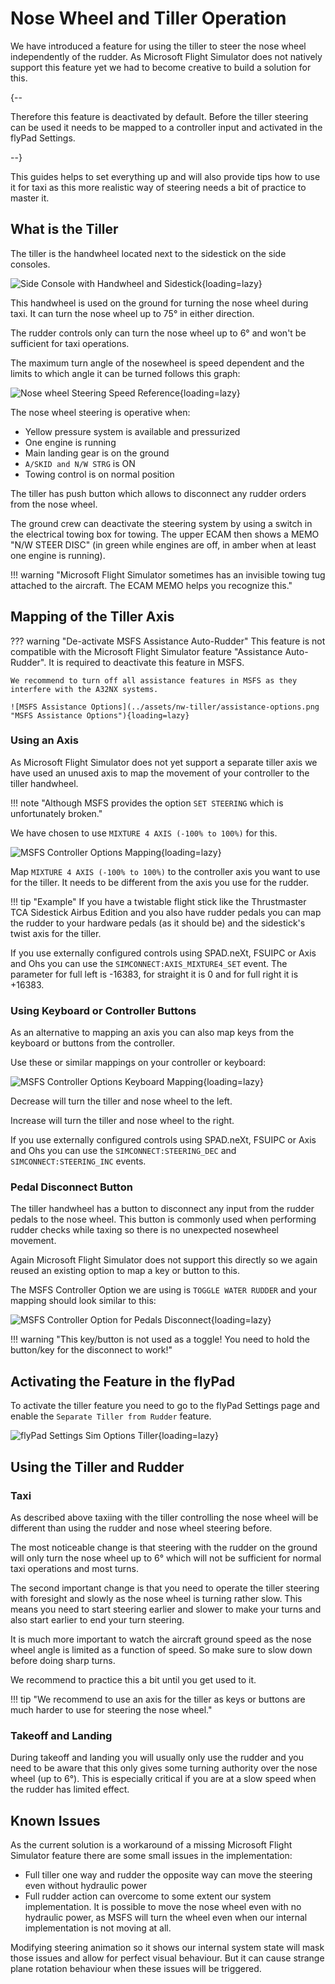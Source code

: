 # Nose Wheel and Tiller Operation

We have introduced a feature for using the tiller to steer the nose wheel independently of the rudder. As Microsoft Flight Simulator does not natively support this feature yet we had to become creative to build a solution for this.

{--

Therefore this feature is deactivated by default. Before the tiller steering can be used it needs to be mapped to a controller input and activated in the flyPad Settings.

--}

This guides helps to set everything up and will also provide tips how to use it for taxi as this more realistic way of steering needs a bit of practice to master it.

## What is the Tiller

The tiller is the handwheel located next to the sidestick on the side consoles.

![Side Console with Handwheel and Sidestick](../assets/nw-tiller/side-console-handwheel.png "Side Console with Handwheel and Sidestick"){loading=lazy}

This handwheel is used on the ground for turning the nose wheel during taxi. It can turn the nose wheel up to 75° in either direction.

The rudder controls only can turn the nose wheel up to 6° and won't be sufficient for taxi operations.

The maximum turn angle of the nosewheel is speed dependent and the limits to which angle it can be turned follows this graph:

![Nose wheel Steering Speed Reference](../assets/nw-tiller/nosewheel-steering-reference.png "Nose wheel Steering Speed Reference"){loading=lazy}

The nose wheel steering is operative when:

- Yellow pressure system is available and pressurized
- One engine is running
- Main landing gear is on the ground
- `A/SKID and N/W STRG` is ON
- Towing control is on normal position

The tiller has push button which allows to disconnect any rudder orders from the nose wheel.

The ground crew can deactivate the steering system by using a switch in the electrical towing box for towing. The upper ECAM then shows a MEMO "N/W STEER DISC" (in green while engines are off, in amber when at least one engine is running).

!!! warning "Microsoft Flight Simulator sometimes has an invisible towing tug attached to the aircraft. The ECAM MEMO helps you recognize this."

## Mapping of the Tiller Axis

??? warning "De-activate MSFS Assistance Auto-Rudder"
    This feature is not compatible with the Microsoft Flight Simulator feature "Assistance Auto-Rudder". It is required to deactivate this feature in MSFS.

    We recommend to turn off all assistance features in MSFS as they interfere with the A32NX systems.

    ![MSFS Assistance Options](../assets/nw-tiller/assistance-options.png "MSFS Assistance Options"){loading=lazy}

### Using an Axis

As Microsoft Flight Simulator does not yet support a separate tiller axis we have used an unused axis to map the movement of your controller to the tiller handwheel.

!!! note "Although MSFS provides the option `SET STEERING` which is unfortunately broken."

We have chosen to use `MIXTURE 4 AXIS (-100% to 100%)` for this.

![MSFS Controller Options Mapping](../assets/nw-tiller/handwheel-controller-mapping.png "MSFS Controller Options Mapping"){loading=lazy}

Map `MIXTURE 4 AXIS (-100% to 100%)` to the controller axis you want to use for the tiller. It needs to be different from the axis you use for the rudder.

!!! tip "Example"
    If you have a twistable flight stick like the Thrustmaster TCA Sidestick Airbus Edition and you also have rudder pedals you can map the rudder to your hardware pedals (as it should be) and the sidestick's twist axis for the tiller.

If you use externally configured controls using SPAD.neXt, FSUIPC or Axis and Ohs you can use the `SIMCONNECT:AXIS_MIXTURE4_SET` event. The parameter for full left is -16383, for straight it is 0 and for full right it is +16383.

### Using Keyboard or Controller Buttons

As an alternative to mapping an axis you can also map keys from the keyboard or buttons from the controller.

Use these or similar mappings on your controller or keyboard:

![MSFS Controller Options Keyboard Mapping](../assets/nw-tiller/handwheel-keyboard-mapping.png "MSFS Controller Options Keyboard Mapping"){loading=lazy}

Decrease will turn the tiller and nose wheel to the left.

Increase will turn the tiller and nose wheel to the right.

If you use externally configured controls using SPAD.neXt, FSUIPC or Axis and Ohs you can use the `SIMCONNECT:STEERING_DEC` and `SIMCONNECT:STEERING_INC` events.

### Pedal Disconnect Button

The tiller handwheel has a button to disconnect any input from the rudder pedals to the nose wheel. This button is commonly used when performing rudder checks while taxing so there is no unexpected nosewheel movement.

Again Microsoft Flight Simulator does not support this directly so we again reused an existing option to map a key or button to this.

The MSFS Controller Option we are using is `TOGGLE WATER RUDDER` and your mapping should look similar to this:

![MSFS Controller Option for Pedals Disconnect](../assets/nw-tiller/handwheel-disconnect-button-mapping.png "MSFS Controller Option for Pedals Disconnect"){loading=lazy}

!!! warning "This key/button is not used as a toggle! You need to hold the button/key for the disconnect to work!"

## Activating the Feature in the flyPad

To activate the tiller feature you need to go to the flyPad Settings page and enable the `Separate Tiller from Rudder` feature.

![flyPad Settings Sim Options Tiller](../assets/nw-tiller/flypad-settings-simoptions-tiller.png "flyPad Settings Sim Options Tiller"){loading=lazy}

## Using the Tiller and Rudder

### Taxi

As described above taxiing with the tiller controlling the nose wheel will be different than using the rudder and nose wheel steering before.

The most noticeable change is that steering with the rudder on the ground will only turn the nose wheel up to 6° which will not be sufficient for normal taxi operations and most turns.

The second important change is that you need to operate the tiller steering with foresight and slowly as the nose wheel is turning rather slow. This means you need to start steering earlier and slower to make your turns and also start earlier to end your turn steering.

It is much more important to watch the aircraft ground speed as the nose wheel angle is limited as a function of speed. So make sure to slow down before doing sharp turns.

We recommend to practice this a bit until you get used to it.

!!! tip "We recommend to use an axis for the tiller as keys or buttons are much harder to use for steering the nose wheel."

### Takeoff and Landing

During takeoff and landing you will usually only use the rudder and you need to be aware that this only gives some turning authority over the nose wheel (up to 6°). This is especially critical if you are at a slow speed when the rudder has limited effect.

## Known Issues

As the current solution is a workaround of a missing Microsoft Flight Simulator feature there are some small issues in the implementation:

- Full tiller one way and rudder the opposite way can move the steering even without hydraulic power
- Full rudder action can overcome to some extent our system implementation. It is possible to move the nose wheel even with no hydraulic power, as MSFS will turn the wheel even when our internal implementation is not moving at all.

Modifying steering animation so it shows our internal system state will mask those issues and allow for perfect visual behaviour. But it can cause strange plane rotation behaviour when these issues will be triggered.
